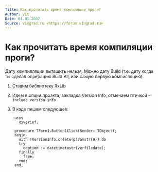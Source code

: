 ```yaml
---
Title: Как прочитать время компиляции проги?
Author: Vit
Date: 01.01.2007
Source: Vingrad.ru <https://forum.vingrad.ru>
---
```



Как прочитать время компиляции проги?
=====================================

Дату компилляции вытащить нельзя.
Можно дату Build (т.е. дату когда ты
сделал опрерацию Build All, или самую первую компилляцию)

1. Ставим библиотеку RxLib

2. Идем в опции проэкта, закладка Version Info, отмечаем птичкой -
   `include version info`

3. В коде пишем следующее:

        uses
          Rxverinf;
         
        procedure TForm1.Button1Click(Sender: TObject);
        begin
          with TVersionInfo.create(paramstr(0)) do
          try
            caption := datetimetostr(verfiledate);
          finally
            free;
          end;
        end;


